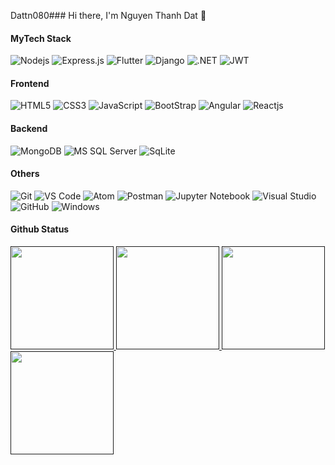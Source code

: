 Dattn080### Hi there, I'm Nguyen Thanh Dat 	:frog:

#### MyTech Stack
![Nodejs](https://img.shields.io/badge/-Nodejs-black?style=flat-square&logo=Node.js)
![Express.js](https://img.shields.io/badge/express.js-%23404d59.svg?style=flat-square&logo=express&logoColor=%2361DAFB)
![Flutter](https://img.shields.io/badge/Flutter-%2302569B.svg?style=flat-square&logo=Flutter&logoColor=white)
![Django](https://img.shields.io/badge/Django-092E20?style=flat-square&logo=django&logoColor=white)
![.NET](https://img.shields.io/badge/.NET-5C2D91?style=flat-square&logo=.net&logoColor=white)
![JWT](https://img.shields.io/badge/JWT-black?style=flat-square&logo=JSON%20web%20tokens)

#### Frontend
![HTML5](https://img.shields.io/badge/-HTML5-%23E44D27?style=flat-square&logo=html5&logoColor=ffffff)
![CSS3](https://img.shields.io/badge/-CSS3-%231572B6?style=flat-square&logo=css3)
![JavaScript](https://img.shields.io/badge/-JavaScript-%23F7DF1C?style=flat-square&logo=javascript&logoColor=000000&labelColor=%23F7DF1C&color=%23FFCE5A)
![BootStrap](https://img.shields.io/badge/Bootstrap-563D7C?style=flat-square&logo=bootstrap&logoColor=white)
![Angular](https://img.shields.io/badge/Angular-DD0031?style=flat-square&logo=angular&logoColor=white)
![Reactjs](https://img.shields.io/badge/React-20232A?style=flat-square&logo=react&logoColor=61DAFB)


#### Backend
![MongoDB](https://img.shields.io/badge/MongoDB-4EA94B?style=flat-square&logo=mongodb&logoColor=white)
![MS SQL Server](http://img.shields.io/badge/-MS%20SQL%20Server-CC2927?style=flat-square&logo=microsoft-sql-server&logoColor=ffffff)
![SqLite](https://img.shields.io/badge/SQLite-07405E?style=flat-square&logo=sqlite&logoColor=white)

#### Others
![Git](https://img.shields.io/badge/-Git-%23F05032?style=flat-square&logo=git&logoColor=%23ffffff)
![VS Code](http://img.shields.io/badge/-VS%20Code-007ACC?style=flat-square&logo=visual-studio-code&logoColor=ffffff)
![Atom](https://img.shields.io/badge/Atom-%2366595C.svg?style=flat-square&logo=atom&logoColor=white)
![Postman](https://img.shields.io/badge/Postman-FF6C37?style=flat-square&logo=postman&logoColor=white)
![Jupyter Notebook](https://img.shields.io/badge/jupyter-%23FA0F00.svg?style=flat-square&logo=jupyter&logoColor=white)
![Visual Studio](https://img.shields.io/badge/Visual%20Studio-5C2D91.svg?style=flat-square&logo=visual-studio&logoColor=white)
![GitHub](https://img.shields.io/badge/-GitHub-181717?style=flat-square&logo=github)
![Windows](http://img.shields.io/badge/-Windows-0078D6?style=flat-square&logo=windows&logoColor=ffffff)

#### Github Status
  <a href="">
  <img src="https://github-readme-stats.vercel.app/api/top-langs/?username=Dattn0801&layout=compact&theme=tokyonight&langs_count=6" height="165">
  <img src="https://github-readme-stats.vercel.app/api?username=Dattn0801&show_icons=true&theme=tokyonight" height="165">
  <img src=https://github-readme-stats-git-masterrstaa-rickstaa.vercel.app/api/top-langs/api?username=Dattn0801&&show_icons=true&theme=dark height="165">
  <img src=https://github-readme-stats-git-masterrstaa-rickstaa.vercel.app/api?username=Dattn0801&&show_icons=true&theme=dark height="165">
</a>

